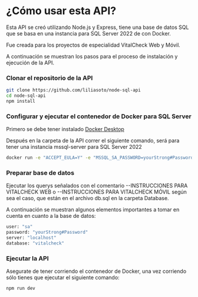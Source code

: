 # ¿Cómo usar esta API?

Esta API se creó utilizando Node.js y Express, tiene una base de datos SQL que se basa en una instancia para SQL Server 2022 de con Docker.

Fue creada para los proyectos de especialidad VitalCheck Web y Móvil.

A continuación se muestran los pasos para el proceso de instalación y ejecución de la API.

### Clonar el repositorio de la API
```bash
git clone https://github.com/liliasoto/node-sql-api
cd node-sql-api
npm install
```
### Configurar y ejecutar el contenedor de Docker para SQL Server
Primero se debe tener instalado [Docker Desktop](https://www.docker.com/products/docker-desktop/)

Después en la carpeta de la API correr el siguiente comando, será para tener una instancia mssql-server para SQL Server 2022
```bash
docker run -e "ACCEPT_EULA=Y" -e "MSSQL_SA_PASSWORD=yourStrong#Password" -p 1433:1433 -d mcr.microsoft.com/mssql/server:2022-latest
```
### Preparar base de datos
Ejecutar los querys señalados con el comentario --INSTRUCCIONES PARA VITALCHECK WEB o --INSTRUCCIONES PARA VITALCHECK MÓVIL según sea el caso, que están en el archivo db.sql en la carpeta Database.

A continuación se muestran algunos elementos importantes a tomar en cuenta en cuanto a la base de datos:

```bash
user: "sa"
password: "yourStrong#Password"
server: "localhost"
database: "vitalcheck"
```

### Ejecutar la API
Asegurate de tener corriendo el contenedor de Docker, una vez corriendo sólo tienes que ejecutar el siguiente comando: 
```bash
npm run dev
```